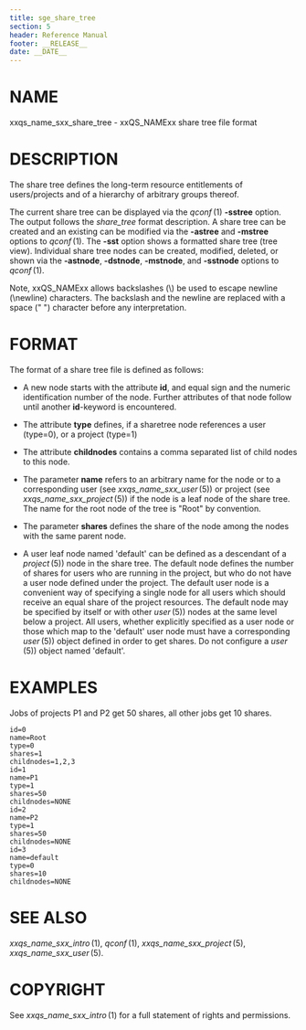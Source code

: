 ```yaml
---
title: sge_share_tree
section: 5
header: Reference Manual
footer: __RELEASE__
date: __DATE__
---
```


# NAME

xxqs_name_sxx_share_tree - xxQS_NAMExx share tree file format

# DESCRIPTION

The share tree defines the long-term resource entitlements of
users/projects and of a hierarchy of arbitrary groups thereof.

The current share tree can be displayed via the *qconf* (1) **-sstree**
option. The output follows the *share_tree* format description. A share
tree can be created and an existing can be modified via the **-astree**
and **-mstree** options to *qconf* (1). The **-sst** option shows a
formatted share tree (tree view). Individual share tree nodes can be
created, modified, deleted, or shown via the **-astnode**, **-dstnode**,
**-mstnode**, and **-sstnode** options to *qconf* (1).

Note, xxQS_NAMExx allows backslashes (\\) be used to escape newline
(\\newline) characters. The backslash and the newline are replaced with
a space (" ") character before any interpretation.

# FORMAT

The format of a share tree file is defined as follows:

-   A new node starts with the attribute **id**, and equal sign and the
    numeric identification number of the node. Further attributes of
    that node follow until another **id**-keyword is encountered.

-   The attribute **type** defines, if a sharetree node references a
    user (type=0), or a project (type=1)

-   The attribute **childnodes** contains a comma separated list of
    child nodes to this node.

-   The parameter **name** refers to an arbitrary name for the node or
    to a corresponding user (see *xxqs_name_sxx_user* (5)) or project (see
    *xxqs_name_sxx_project* (5)) if the node is a leaf node of the share tree. The
    name for the root node of the tree is "Root" by convention.

-   The parameter **shares** defines the share of the node among the
    nodes with the same parent node.

-   A user leaf node named 'default' can be defined as a descendant of a
    *project* (5)) node in the share tree. The default node defines the
    number of shares for users who are running in the project, but who
    do not have a user node defined under the project. The default user
    node is a convenient way of specifying a single node for all users
    which should receive an equal share of the project resources. The
    default node may be specified by itself or with other *user* (5))
    nodes at the same level below a project. All users, whether
    explicitly specified as a user node or those which map to the
    'default' user node must have a corresponding *user* (5)) object
    defined in order to get shares. Do not configure a *user* (5))
    object named 'default'.

# EXAMPLES

Jobs of projects P1 and P2 get 50 shares, all other jobs get 10 shares.

    id=0
    name=Root
    type=0
    shares=1
    childnodes=1,2,3
    id=1
    name=P1
    type=1
    shares=50
    childnodes=NONE
    id=2
    name=P2
    type=1
    shares=50
    childnodes=NONE
    id=3
    name=default
    type=0
    shares=10
    childnodes=NONE

# SEE ALSO

*xxqs_name_sxx_intro* (1), *qconf* (1), *xxqs_name_sxx_project* (5), *xxqs_name_sxx_user* (5).

# COPYRIGHT

See *xxqs_name_sxx_intro* (1) for a full statement of rights and
permissions.
